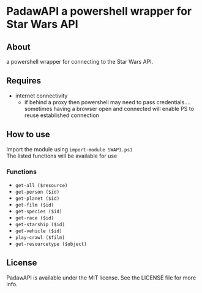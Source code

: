 # PadawAPI a powershell wrapper for Star Wars API

## About
a powershell wrapper for connecting to the Star Wars API.

## Requires
- internet connectivity
  - if behind a proxy then powershell may need to pass credentials.... sometimes having a browser open and connected will enable PS to reuse established connection

## How to use
Import the module using `import-module SWAPI.ps1`  
The listed functions will be available for use

### Functions
- `get-all ($resource)`
- `get-person ($id)`
- `get-planet ($id)`
- `get-film ($id)`
- `get-species ($id)`
- `get-race ($id)`
- `get-starship ($id)`
- `get-vehicle ($id)`
- `play-crawl ($film)`
- `get-resourcetype ($object)`

## License
PadawAPI is available under the MIT license. See the LICENSE file for more info.
